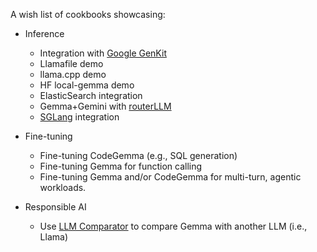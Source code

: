 A wish list of cookbooks showcasing:

* Inference
  * Integration with [Google GenKit](https://firebase.google.com/products/genkit)
  * Llamafile demo
  * llama.cpp demo
  * HF local-gemma demo
  * ElasticSearch integration
  * Gemma+Gemini with [routerLLM](https://github.com/lm-sys/RouteLLM)
  * [SGLang](https://github.com/sgl-project/sglang) integration

* Fine-tuning
  * Fine-tuning CodeGemma (e.g., SQL generation)
  * Fine-tuning Gemma for function calling
  * Fine-tuning Gemma and/or CodeGemma for multi-turn, agentic workloads.

* Responsible AI
  * Use [LLM Comparator](https://github.com/pair-code/llm-comparator) to compare Gemma with another LLM (i.e., Llama)
